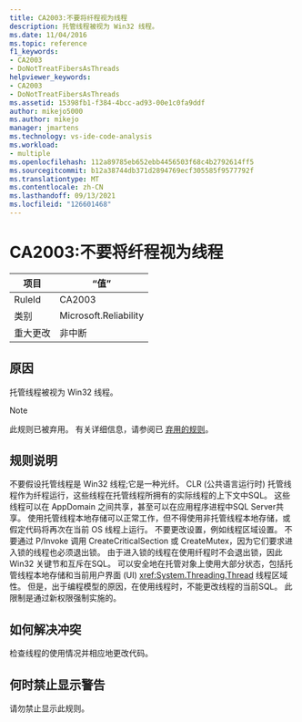 ```yaml
---
title: CA2003:不要将纤程视为线程
description: 托管线程被视为 Win32 线程。
ms.date: 11/04/2016
ms.topic: reference
f1_keywords:
- CA2003
- DoNotTreatFibersAsThreads
helpviewer_keywords:
- CA2003
- DoNotTreatFibersAsThreads
ms.assetid: 15398fb1-f384-4bcc-ad93-00e1c0fa9ddf
author: mikejo5000
ms.author: mikejo
manager: jmartens
ms.technology: vs-ide-code-analysis
ms.workload:
- multiple
ms.openlocfilehash: 112a89785eb652ebb4456503f68c4b2792614ff5
ms.sourcegitcommit: b12a38744db371d2894769ecf305585f9577792f
ms.translationtype: MT
ms.contentlocale: zh-CN
ms.lasthandoff: 09/13/2021
ms.locfileid: "126601468"
---
```

# <a name="ca2003-do-not-treat-fibers-as-threads"></a>CA2003:不要将纤程视为线程

|项目|“值”|
|-|-|
|RuleId|CA2003|
|类别|Microsoft.Reliability|
|重大更改|非中断|

## <a name="cause"></a>原因
托管线程被视为 Win32 线程。

> [!NOTE]
> 此规则已被弃用。 有关详细信息，请参阅已 [弃用的规则](fxcop-unported-deprecated-rules.md)。

## <a name="rule-description"></a>规则说明

不要假设托管线程是 Win32 线程;它是一种光纤。 CLR (公共语言运行时) 托管线程作为纤程运行，这些线程在托管线程所拥有的实际线程的上下文中SQL。 这些线程可以在 AppDomain 之间共享，甚至可以在应用程序进程中SQL Server共享。 使用托管线程本地存储可以正常工作，但不得使用非托管线程本地存储，或假定代码将再次在当前 OS 线程上运行。 不要更改设置，例如线程区域设置。 不要通过 P/Invoke 调用 CreateCriticalSection 或 CreateMutex，因为它们要求进入锁的线程也必须退出锁。 由于进入锁的线程在使用纤程时不会退出锁，因此 Win32 关键节和互斥在SQL。 可以安全地在托管对象上使用大部分状态，包括托管线程本地存储和当前用户界面 (UI) <xref:System.Threading.Thread> 线程区域性。 但是，出于编程模型的原因，在使用线程时，不能更改线程的当前SQL。 此限制是通过新权限强制实施的。

## <a name="how-to-fix-violations"></a>如何解决冲突

检查线程的使用情况并相应地更改代码。

## <a name="when-to-suppress-warnings"></a>何时禁止显示警告

请勿禁止显示此规则。
